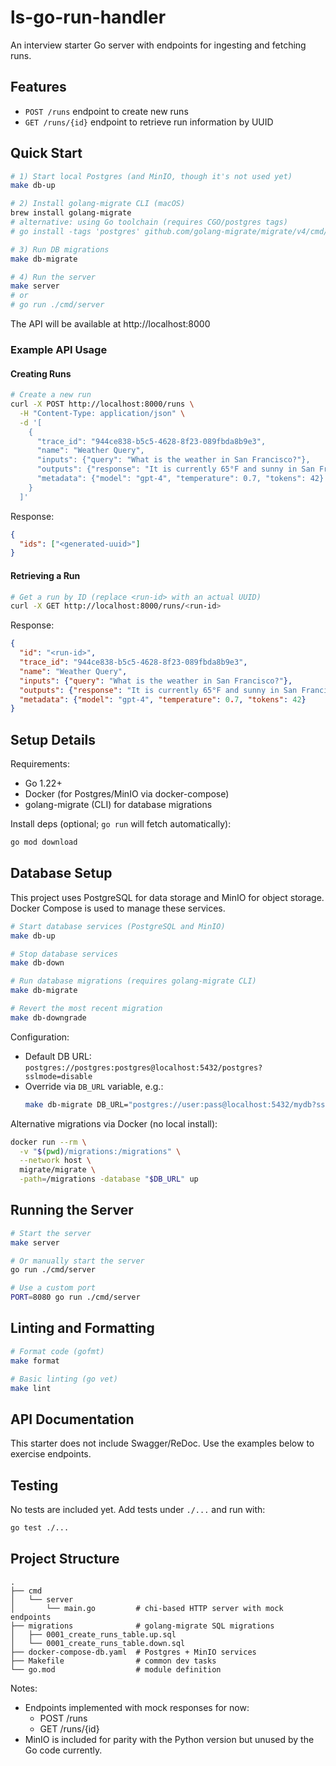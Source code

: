 # ls-go-run-handler

An interview starter Go server with endpoints for ingesting and fetching runs.

## Features

- `POST /runs` endpoint to create new runs
- `GET /runs/{id}` endpoint to retrieve run information by UUID

## Quick Start

```bash
# 1) Start local Postgres (and MinIO, though it's not used yet)
make db-up

# 2) Install golang-migrate CLI (macOS)
brew install golang-migrate
# alternative: using Go toolchain (requires CGO/postgres tags)
# go install -tags 'postgres' github.com/golang-migrate/migrate/v4/cmd/migrate@latest

# 3) Run DB migrations
make db-migrate

# 4) Run the server
make server
# or
# go run ./cmd/server
```

The API will be available at http://localhost:8000

### Example API Usage

#### Creating Runs

```bash
# Create a new run
curl -X POST http://localhost:8000/runs \
  -H "Content-Type: application/json" \
  -d '[
    {
      "trace_id": "944ce838-b5c5-4628-8f23-089fbda8b9e3",
      "name": "Weather Query",
      "inputs": {"query": "What is the weather in San Francisco?"},
      "outputs": {"response": "It is currently 65°F and sunny in San Francisco."},
      "metadata": {"model": "gpt-4", "temperature": 0.7, "tokens": 42}
    }
  ]'
```

Response:
```json
{
  "ids": ["<generated-uuid>"]
}
```

#### Retrieving a Run

```bash
# Get a run by ID (replace <run-id> with an actual UUID)
curl -X GET http://localhost:8000/runs/<run-id>
```

Response:
```json
{
  "id": "<run-id>",
  "trace_id": "944ce838-b5c5-4628-8f23-089fbda8b9e3",
  "name": "Weather Query",
  "inputs": {"query": "What is the weather in San Francisco?"},
  "outputs": {"response": "It is currently 65°F and sunny in San Francisco."},
  "metadata": {"model": "gpt-4", "temperature": 0.7, "tokens": 42}
}
```

## Setup Details

Requirements:
- Go 1.22+
- Docker (for Postgres/MinIO via docker-compose)
- golang-migrate (CLI) for database migrations

Install deps (optional; `go run` will fetch automatically):
```bash
go mod download
```

## Database Setup

This project uses PostgreSQL for data storage and MinIO for object storage. Docker Compose is used to manage these services.

```bash
# Start database services (PostgreSQL and MinIO)
make db-up

# Stop database services
make db-down

# Run database migrations (requires golang-migrate CLI)
make db-migrate

# Revert the most recent migration
make db-downgrade
```

Configuration:
- Default DB URL: `postgres://postgres:postgres@localhost:5432/postgres?sslmode=disable`
- Override via `DB_URL` variable, e.g.:
  ```bash
  make db-migrate DB_URL="postgres://user:pass@localhost:5432/mydb?sslmode=disable"
  ```

Alternative migrations via Docker (no local install):
```bash
docker run --rm \
  -v "$(pwd)/migrations:/migrations" \
  --network host \
  migrate/migrate \
  -path=/migrations -database "$DB_URL" up
```

## Running the Server

```bash
# Start the server
make server

# Or manually start the server
go run ./cmd/server

# Use a custom port
PORT=8080 go run ./cmd/server
```

## Linting and Formatting

```bash
# Format code (gofmt)
make format

# Basic linting (go vet)
make lint
```

## API Documentation

This starter does not include Swagger/ReDoc. Use the examples below to exercise endpoints.

## Testing

No tests are included yet. Add tests under `./...` and run with:
```bash
go test ./...
```

## Project Structure

```
.
├── cmd
│   └── server
│       └── main.go         # chi-based HTTP server with mock endpoints
├── migrations              # golang-migrate SQL migrations
│   ├── 0001_create_runs_table.up.sql
│   └── 0001_create_runs_table.down.sql
├── docker-compose-db.yaml  # Postgres + MinIO services
├── Makefile                # common dev tasks
└── go.mod                  # module definition
```

Notes:
- Endpoints implemented with mock responses for now:
  - POST /runs
  - GET /runs/{id}
- MinIO is included for parity with the Python version but unused by the Go code currently.